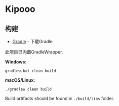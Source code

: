 # Kipooo

## 构建

* [Gradle](https://gradle.org/) - 下载Gradle

此项目已内置GradleWrapper.

**Windows:**

```
gradlew.bat clean build
```

**macOS/Linux:**

```
./gradlew clean build
```

Build artifacts should be found in `./build/libs` folder.